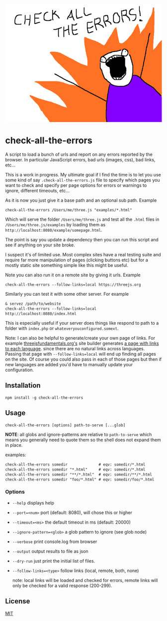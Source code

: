 ![](https://github.com/greggman/check-all-the-errors/raw/master/check-all-the-errors.png)

# check-all-the-errors

A script to load a bunch of urls and report on any errors reported by the
browser. In particular JavaScript errors, bad urls (images, css), bad links,
etc...

This is a work in progress. My ultimate goal if I find the time
is to let you use some kind of say `.check-all-the-errors.js` file
to specify which pages you want to check and specify per page options
for errors or warnings to ignore, different timeouts, etc...

As it is now you just give it a base path and an optional sub path. Example

```
check-all-the-errors /Users/me/three.js "examples/*.html"
```

Which will serve the folder `/Users/me/three.js` and test all the
`.html` files in `/Users/me/three.js/examples` by loading them as
`http://localhost:8080/example/somepage.html`.

The point is say you update a dependency then you can run this script
and see if anything on your site broke.

I suspect it's of limited use. Most complex sites have a real testing
suite and require far more manipulation of pages (clicking buttons etc)
but for a mostly static site something simple like this might be useful.

Note you can also run it on a remote site by giving it urls. Example

```
check-all-the-errors --follow-links=local https://threejs.org
```

Similarly you can test it with some other server. For example

```
& servez /path/to/website
check-all-the-errors --follow-links=local http://localhost:8080/index.html
```

This is especially useful if your server does things like respond to path
to a folder with `index.php` or `whateveryouconfigured.somext`.

Note: I can also be helpful to generate/create your own page of links.
For example [threejsfundamentals.org's](https://threejsfundamentals.org)
site builder generates [a page with links to each language](https://threejsfundamentals.org/link-check.html).
since there are no natural links across languages. Passing that page with `--follow-links=local`
will end up finding all pages on the site. Of course you could also pass in
each of those pages but then if new languages are added you'd have to manually
update your configuration.

## Installation

```
npm install -g check-all-the-errors
```

## Usage

```
check-all-the-errors [options] path-to-serve [...glob]
```

**NOTE**: all globs and ignore-patterns are relative to `path-to-serve`
which means you generally need to quote them so the shell does not
expand them in place.

examples:

```
check-all-the-errors somedir              # eqv: somedir/*.html
check-all-the-errors somedir "*.html"     # eqv: somedir/*.html
check-all-the-errors somedir "**/*.html"  # eqv: somedir/**/*.html
check-all-the-errors somedir "foo/*.html" # eqv: somedir/foo/*.html
```

### Options

* `--help` displays help
* `--port=<num>` port (default: 8080), will chose this or higher
* `--timeout=<ms>` the default timeout in ms (default: 20000)
* `--ignore-pattern=<glob>` a glob pattern to ignore (see glob node)
* `--verbose` print console.log from browser
* `--output` output results to file as json
* `--dry-run` just print the initial list of files.
* `--follow-links=<type>` follow links (local, remote, both, none)

  note: local links will be loaded and checked for errors,
  remote links will only be checked for a valid response (200-299).

## License

[MIT](LICENSE.md)
